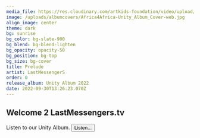 ```yaml
---
media_file: https://res.cloudinary.com/artkids-foundation/video/upload/v1665941717/Last_Messengers_Bumper_muvdpd.mp3
image: /uploads/albumcovers/Africa4Africa-Unity_Album_Cover-web.jpg
align_image: center
theme: dark
bg: sunrise
bg_color: bg-slate-900
bg_blend: bg-blend-lighten
bg_opacity: opacity-50
bg_position: bg-top
bg_size: bg-cover
title: Prelude
artist: LastMessengerS
order: 0
release_album: Unity Album 2022
date: 2022-09-30T13:26:23.070Z
---
```


## Welcome 2 LastMessengers.tv
Listen to our Unity Album.
<button class="button bg-yellow-300 text-black m-auto mr-1/3">Listen...</button>